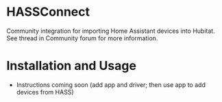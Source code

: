 # HASSConnect
 Community integration for importing Home Assistant devices into Hubitat.
 See thread in Community forum for more information.

 # Installation and Usage
 * Instructions coming soon (add app and driver; then use app to add devices from HASS)

